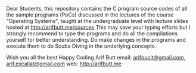 Dear Students, this repository contains the C program source codes of all the sample programs (PoCs) discussed in the lectures of the course "Operating Systems", taught at the undergraduate level with lecture slides hosted at http://arifbutt.me/cources
This may save your typing efforts but I strongly recommend to type the programs and do all the compilations yourself for better understanding. Do make changes in the programs and execute them to do Scuba Diving in the underlying concepts.

Wish you all the best
Happy Coding
Arif Butt
email: arifpucit@gmail.com, arif.excaliat@gmail.com
web: http://arifbutt.me
